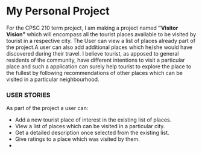 # My Personal Project

For the CPSC 210 term project, I am making a project named **"Visitor Vision"** which will
encompass all the tourist places available to be visited by tourist in a respective city.
The User can view a list of places already part of the project.A user can also add additional places
which he/she would have discovered during their travel.
I believe tourist, as apposed to general residents of the community,
have different intentions to visit a particular place and such a application can surely
help tourist to explore the place to the fullest by following recommendations of other places which can be visited in a particular neighbourhood.

### USER STORIES


As part of the project a user can:
- Add a new tourist place of interest in the existing list of places. 
- View a list of places which can be visited in a particular city.
- Get a detailed description once selected from the existing list.
- Give ratings to a place which was visited by them.
- 





